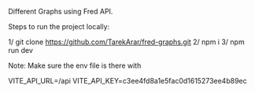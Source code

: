 Different Graphs using Fred API.

Steps to run the project locally:

1/ git clone https://github.com/TarekArar/fred-graphs.git
2/ npm i
3/ npm run dev

Note:
Make sure the env file is there with

VITE_API_URL=/api
VITE_API_KEY=c3ee4fd8a1e5fac0d1615273ee4b89ec
